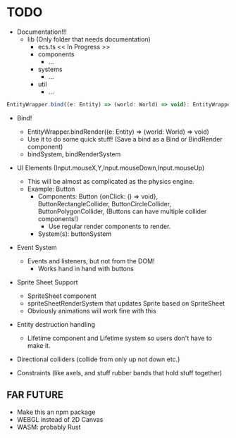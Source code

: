 # TODO

- Documentation!!!
    - lib (Only folder that needs documentation)
        - ecs.ts << In Progress >>
        - components
            - ...
        - systems
            - ...
        - util
            - ...

```typescript
EntityWrapper.bind((e: Entity) => (world: World) => void): EntityWrapper;
```
- Bind!
    - EntityWrapper.bindRender((e: Entity) => (world: World) => void)
    - Use it to do some quick stuff! (Save a bind as a Bind or BindRender component)
    - bindSystem, bindRenderSystem

- UI Elements (Input.mouseX,Y,Input.mouseDown,Input.mouseUp)
    - This will be almost as complicated as the physics engine.
    - Example: Button
        - Components: Button {onClick: () => void}, ButtonRectangleCollider, ButtonCircleCollider, ButtonPolygonCollider, (Buttons can have multiple collider components!)
            - Use regular render components to render.
        - System(s): buttonSystem

- Event System
    - Events and listeners, but not from the DOM!
        - Works hand in hand with buttons

- Sprite Sheet Support
    - SpriteSheet component
    - spriteSheetRenderSystem that updates Sprite based on SpriteSheet
    - Obviously animations will work fine with this

- Entity destruction handling
    - Lifetime component and Lifetime system so users don't have to make it.

- Directional colliders (collide from only up not down etc.)

- Constraints (like axels, and stuff rubber bands that hold stuff together)

## FAR FUTURE

- Make this an npm package
- WEBGL instead of 2D Canvas
- WASM: probably Rust
